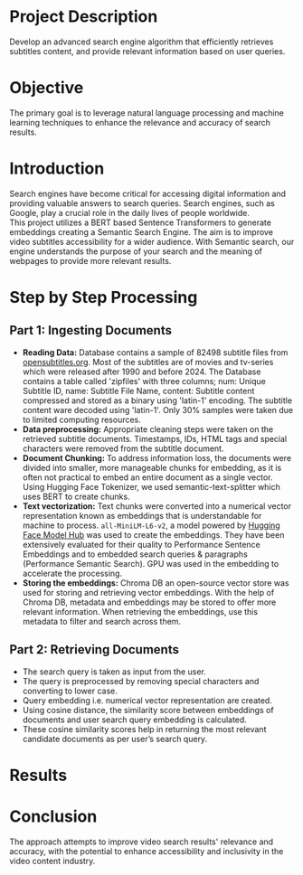 # Project Description
Develop an advanced search engine algorithm that efficiently retrieves subtitles content, and provide relevant information based on user queries.
# Objective
The primary goal is to leverage natural language processing and machine learning techniques to enhance the relevance and accuracy of search results.
# Introduction
Search engines have become critical for accessing digital information and providing valuable answers to search queries.
Search engines, such as Google, play a crucial role in the daily lives of people worldwide.<br>
This project utilizes a BERT based Sentence Transformers to generate embeddings creating a Semantic Search Engine. 
The aim is to improve video subtitles accessibility for a wider audience.
With Semantic search, our engine understands the purpose of your search and the meaning of webpages to provide more relevant results.
# Step by Step Processing
## Part 1: Ingesting Documents
* **Reading Data:** Database contains a sample of 82498 subtitle files from [opensubtitles.org](opensubtitles.org). Most of the subtitles are of movies and tv-series which were released after 1990 and before 2024. The Database contains a table called 'zipfiles' with three columns; num: Unique Subtitle ID, name: Subtitle File Name, content: Subtitle content compressed and stored as a binary using 'latin-1' encoding. The subtitle content ware decoded using 'latin-1'. Only 30% samples were taken due to limited computing resources.
* **Data preprocessing:** Appropriate cleaning steps were taken on the retrieved subtitle documents. Timestamps, IDs, HTML tags and special characters were removed from the subtitle document.
* **Document Chunking:** To address information loss, the documents were divided into smaller, more manageable chunks for embedding, as it is often not practical to embed an entire document as a single vector. Using Hugging Face Tokenizer, we used semantic-text-splitter which uses BERT to create chunks.
* **Text vectorization:** Text chunks were converted into a numerical vector representation known as embeddings that is understandable for machine to process. ```all-MiniLM-L6-v2```, a model powered by [Hugging Face Model Hub](https://huggingface.co/models?library=sentence-transformers) was used to create the embeddings. They have been extensively evaluated for their quality to Performance Sentence Embeddings and to embedded search queries & paragraphs (Performance Semantic Search). GPU was used in the embedding to accelerate the processing.
* **Storing the embeddings:** Chroma DB an open-source vector store was used for storing and retrieving vector embeddings. With the help of Chroma DB, metadata and embeddings may be stored to offer more relevant information. When retrieving the embeddings, use this metadata to filter and search across them. 
## Part 2: Retrieving Documents
* The search query is taken as input from the user.
* The query is preprocessed by removing special characters and converting to lower case.
* Query embedding i.e. numerical vector representation are created.
* Using cosine distance, the similarity score between embeddings of documents and user search query embedding is calculated.
* These cosine similarity scores help in returning the most relevant candidate documents as per user’s search query.
# Results

# Conclusion 
The approach attempts to improve video search results' relevance and accuracy, with the potential to enhance accessibility and inclusivity in the video content industry.
